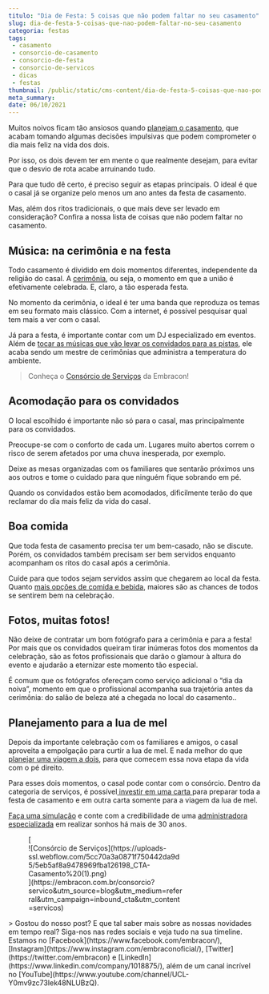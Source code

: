 ```yaml
---
titulo: "Dia de Festa: 5 coisas que não podem faltar no seu casamento"
slug: dia-de-festa-5-coisas-que-nao-podem-faltar-no-seu-casamento
categoria: festas
tags:
 - casamento
 - consorcio-de-casamento
 - consorcio-de-festa
 - consorcio-de-servicos
 - dicas
 - festas
thumbnail: /public/static/cms-content/dia-de-festa-5-coisas-que-nao-podem-faltar-no-seu-casamento.jpg
meta_summary: 
date: 06/10/2021
---
```

Muitos noivos ficam tão ansiosos quando [planejam o casamento](https://www.embracon.com.br/blog/saiba-quais-sao-os-primeiros-passos-para-planejar-um-casamento), que acabam tomando algumas decisões impulsivas que podem comprometer o dia mais feliz na vida dos dois.

Por isso, os dois devem ter em mente o que realmente desejam, para evitar que o desvio de rota acabe arruinando tudo.

Para que tudo dê certo, é preciso seguir as etapas principais. O ideal é que o casal já se organize pelo menos um ano antes da festa de casamento.

Mas, além dos ritos tradicionais, o que mais deve ser levado em consideração? Confira a nossa lista de coisas que não podem faltar no casamento.

Música: na cerimônia e na festa
-------------------------------

Todo casamento é dividido em dois momentos diferentes, independente da religião do casal. A [cerimônia](https://www.embracon.com.br/blog/cerimonia-e-festa-de-casamento-juntos-ou-separados), ou seja, o momento em que a união é efetivamente celebrada. E, claro, a tão esperada festa.

No momento da cerimônia, o ideal é ter uma banda que reproduza os temas em seu formato mais clássico. Com a internet, é possível pesquisar qual tem mais a ver com o casal.

Já para a festa, é importante contar com um DJ especializado em eventos. Além de [tocar as músicas que vão levar os convidados para as pistas](https://www.embracon.com.br/blog/musica-de-festa-faca-uma-playlist-arrebatadora), ele acaba sendo um mestre de cerimônias que administra a temperatura do ambiente.

> Conheça o [Consórcio de Serviços](https://www.embracon.com.br/consorcio-servicos) da Embracon!

Acomodação para os convidados
-----------------------------

O local escolhido é importante não só para o casal, mas principalmente para os convidados.

Preocupe-se com o conforto de cada um. Lugares muito abertos correm o risco de serem afetados por uma chuva inesperada, por exemplo.

Deixe as mesas organizadas com os familiares que sentarão próximos uns aos outros e tome o cuidado para que ninguém fique sobrando em pé.

Quando os convidados estão bem acomodados, dificilmente terão do que reclamar do dia mais feliz da vida do casal.

Boa comida
----------

Que toda festa de casamento precisa ter um bem-casado, não se discute. Porém, os convidados também precisam ser bem servidos enquanto acompanham os ritos do casal após a cerimônia.

Cuide para que todos sejam servidos assim que chegarem ao local da festa. Quanto [mais opções de comida e bebida](https://www.embracon.com.br/blog/4-conselhos-para-escolher-o-menu-de-festa-de-casamento), maiores são as chances de todos se sentirem bem na celebração.

Fotos, muitas fotos!
--------------------

Não deixe de contratar um bom fotógrafo para a cerimônia e para a festa! Por mais que os convidados queiram tirar inúmeras fotos dos momentos da celebração, são as fotos profissionais que darão o glamour à altura do evento e ajudarão a eternizar este momento tão especial.

É comum que os fotógrafos ofereçam como serviço adicional o “dia da noiva”, momento em que o profissional acompanha sua trajetória antes da cerimônia: do salão de beleza até a chegada no local do casamento..

Planejamento para a lua de mel
------------------------------

Depois da importante celebração com os familiares e amigos, o casal aproveita a empolgação para curtir a lua de mel. E nada melhor do que [planejar uma viagem a dois](https://www.embracon.com.br/blog/viagem-de-lua-de-mel-como-escolher-o-destino-ideal), para que comecem essa nova etapa da vida com o pé direito.

Para esses dois momentos, o casal pode contar com o consórcio. Dentro da categoria de serviços, é possível[ investir em uma carta ](https://www.embracon.com.br/blog/o-que-voce-precisa-saber-sobre-a-carta-de-credito-de-consorcios)para preparar toda a festa de casamento e em outra carta somente para a viagem da lua de mel.

[Faça uma simulação](https://www.embracon.com.br/consorcio-servicos) e conte com a credibilidade de uma [administradora especializada](https://www.embracon.com.br/) em realizar sonhos há mais de 30 anos.

<figure class="w-richtext-figure-type-image w-richtext-align-center" style="max-width:310px">[<div>![Consórcio de Serviços](https://uploads-ssl.webflow.com/5cc70a3a0871f750442da9d5/5eb5af8a9478969fba126198_CTA-Casamento%20(1).png)</div>](https://embracon.com.br/consorcio?servico&utm_source=blog&utm_medium=referral&utm_campaign=inbound_cta&utm_content=servicos)</figure>> Gostou do nosso post? E que tal saber mais sobre as nossas novidades em tempo real? Siga-nos nas redes sociais e veja tudo na sua timeline. Estamos no [Facebook](https://www.facebook.com/embracon/), [Instagram](https://www.instagram.com/embraconoficial/), [Twitter](https://twitter.com/embracon) e [LinkedIn](https://www.linkedin.com/company/1018875/), além de um canal incrível no [YouTube](https://www.youtube.com/channel/UCL-Y0mv9zc73Iek48NLUBzQ).
